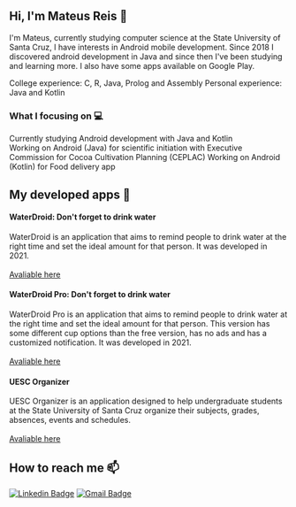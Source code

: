 ## Hi, I'm Mateus Reis 👋

I'm Mateus, currently studying computer science at the State University of Santa Cruz, I have interests in Android mobile development. Since 2018 I discovered android development in Java and since then I've been studying and learning more. I also have some apps available on Google Play.

College experience: C, R, Java, Prolog and Assembly
Personal experience: Java and Kotlin

### What I focusing on 💻

Currently studying Android development with Java and Kotlin<br>
Working on Android (Java) for scientific initiation with Executive Commission for Cocoa Cultivation Planning (CEPLAC)
Working on Android (Kotlin) for Food delivery app

## My developed apps 📱

#### WaterDroid: Don't forget to drink water
WaterDroid is an application that aims to remind people to drink water at the right time and set the ideal amount for that person. It was developed in 2021.  <br> <br><a href="https://play.google.com/store/apps/details?id=com.matreis.waterdroid">Avaliable here</a>

#### WaterDroid Pro: Don't forget to drink water
WaterDroid Pro is an application that aims to remind people to drink water at the right time and set the ideal amount for that person. This version has some different cup options than the free version, has no ads and has a customized notification. It was developed in 2021. <br><br><a href="https://play.google.com/store/apps/details?id=com.matreis.waterdroidpro">Avaliable here</a>

#### UESC Organizer
UESC Organizer is an application designed to help undergraduate students at the State University of Santa Cruz organize their subjects, grades, absences, events and schedules. <br> <br> <a href="https://play.google.com/store/apps/details?id=com.matreis.organizadoruesc">Avaliable here</a>

## How to reach me 📫

[![Linkedin Badge](https://img.shields.io/badge/-Mateus%20Reis-0e76a8?style=flat-square&logo=Linkedin&logoColor=white&link=https://www.linkedin.com/in/mateus-reis-587b30212/)](https://www.linkedin.com/in/mateus-reis-587b30212/) 
[![Gmail Badge](https://img.shields.io/badge/-teco.manow@gmail.com-BB001B?style=flat-square&logo=Gmail&logoColor=white&link=mailto:teco.manow@gmail.com)](mailto:teco.manow@gmail.com)

<!--**tecomanow/tecomanow** is a ✨ _special_ ✨ repository because its `README.md` (this file) appears on your GitHub profile.

Here are some ideas to get you started:

- 🔭 I’m currently working on ...
- 🌱 I’m currently learning ...
- 👯 I’m looking to collaborate on ...
- 🤔 I’m looking for help with ...
- 💬 Ask me about ...
- 📫 How to reach me: ...
- 😄 Pronouns: ...
- ⚡ Fun fact: ...
🎓
-->
